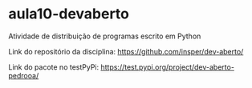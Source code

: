 # aula10-devaberto
Atividade de distribuição de programas escrito em Python

Link do repositório da disciplina: https://github.com/insper/dev-aberto/

Link do pacote no testPyPi: https://test.pypi.org/project/dev-aberto-pedrooa/
